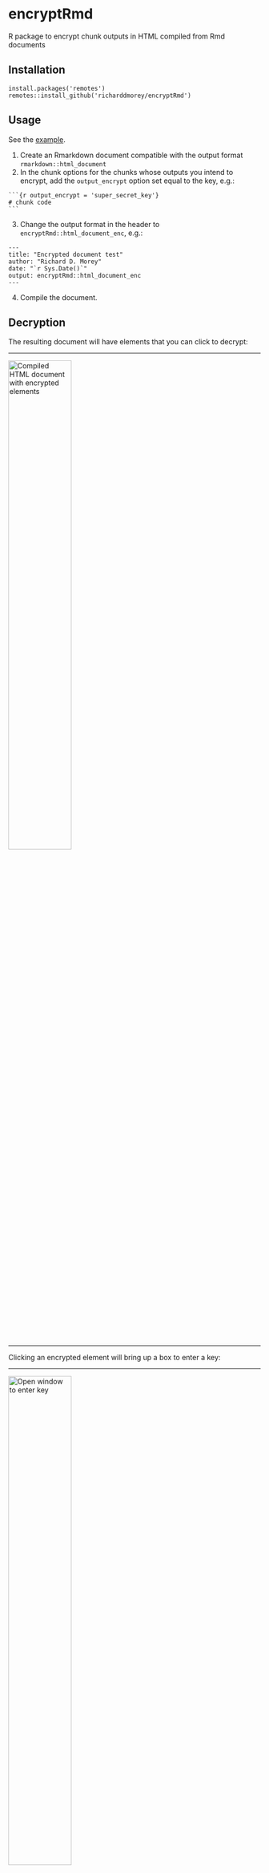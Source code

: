 # encryptRmd
R package to encrypt chunk outputs in HTML compiled from Rmd documents

## Installation

```
install.packages('remotes')
remotes::install_github('richarddmorey/encryptRmd')
```

## Usage

See the [example](https://github.com/richarddmorey/encryptRmd/blob/main/inst/examples/rmd_template.Rmd).

1. Create an Rmarkdown document compatible with the output format `rmarkdown::html_document`
2. In the chunk options for the chunks whose outputs you intend to encrypt, add the `output_encrypt` option set equal to the key, e.g.:

````
```{r output_encrypt = 'super_secret_key'}
# chunk code
```
````

3. Change the output format in the header to `encryptRmd::html_document_enc`, e.g.:

```
---
title: "Encrypted document test"
author: "Richard D. Morey"
date: "`r Sys.Date()`"
output: encryptRmd::html_document_enc
---
```

4. Compile the document.

## Decryption

The resulting document will have elements that you can click to decrypt:

---
<img alt="Compiled HTML document with encrypted elements" src="https://github.com/richarddmorey/encryptRmd/assets/1284826/6dc05cae-3b8e-4ff3-bc21-a5871844fd4b" style="width:50%;">

---

Clicking an encrypted element will bring up a box to enter a key:

---
<img alt="Open window to enter key" src="https://github.com/richarddmorey/encryptRmd/assets/1284826/510a4980-b081-43f7-a2e5-633150d6b456" style="width:50%;">

---

When you enter a key, all elements encrypted with that key will be decrypted and displayed.

---
<img alt="Page showing the first element decrypted" src="https://github.com/richarddmorey/encryptRmd/assets/1284826/8b04675c-119f-4bde-9452-8f3e0d29d632" style="width:50%;">

---

## Advanced usage

Will only encrypt elements that are handled by the `output` and `plot` [knitr hooks](https://bookdown.org/yihui/rmarkdown-cookbook/output-hooks.html). If you'd like to encrypt arbitrary content, you can use an `results='asis'` chunk and call the encryption function `encryptRmd::encrypt_content_html`.

If you'd like to use javascript to modify or apply rendering functions to the content after decryption, you can add a listener in the page for the event 'decrypted':

```
window.addEventListener('decrypted', function(e){
  const el = e.target;
  /* do stuff with el */
});
```

For an example, see the function that renders markdown and MathJax in [`inst/includes/encrypted_chunk.js`](https://github.com/richarddmorey/encryptRmd/blob/main/inst/includes/js/encrypted_chunk.js).

### Quarto (and non-html_document Rmds)

It is possible to use this package with other kinds of html documents, if you include the right chunks that inject the dependencies and explicitly set the knitr output hooks. An example can be found in the [examples directory](https://github.com/richarddmorey/encryptRmd/blob/main/inst/examples/quarto_template.qmd).

**Warning**: Quarto seems to put the [chunk options in the HTML source](https://github.com/quarto-dev/quarto-cli/discussions/5995), so the keys are easily findable if you use the source, output or plot hooks. It is *very* important that you include a lua filter to remove the keys. See the example linked above; the lua filter is in the same folder.
